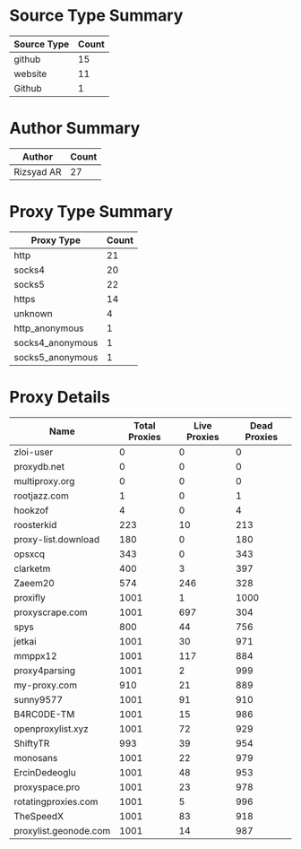 # Source Type Summary

| Source Type | Count |
|-------------|-------|
| github | 15 |
| website | 11 |
| Github | 1 |


# Author Summary

| Author | Count |
|--------|-------|
| Rizsyad AR | 27 |


# Proxy Type Summary

| Proxy Type | Count |
|------------|-------|
| http | 21 |
| socks4 | 20 |
| socks5 | 22 |
| https | 14 |
| unknown | 4 |
| http_anonymous | 1 |
| socks4_anonymous | 1 |
| socks5_anonymous | 1 |


# Proxy Details

| Name | Total Proxies | Live Proxies | Dead Proxies |
|------|---------------|--------------|---------------|
| zloi-user | 0 | 0 | 0 |
| proxydb.net | 0 | 0 | 0 |
| multiproxy.org | 0 | 0 | 0 |
| rootjazz.com | 1 | 0 | 1 |
| hookzof | 4 | 0 | 4 |
| roosterkid | 223 | 10 | 213 |
| proxy-list.download | 180 | 0 | 180 |
| opsxcq | 343 | 0 | 343 |
| clarketm | 400 | 3 | 397 |
| Zaeem20 | 574 | 246 | 328 |
| proxifly | 1001 | 1 | 1000 |
| proxyscrape.com | 1001 | 697 | 304 |
| spys | 800 | 44 | 756 |
| jetkai | 1001 | 30 | 971 |
| mmppx12 | 1001 | 117 | 884 |
| proxy4parsing | 1001 | 2 | 999 |
| my-proxy.com | 910 | 21 | 889 |
| sunny9577 | 1001 | 91 | 910 |
| B4RC0DE-TM | 1001 | 15 | 986 |
| openproxylist.xyz | 1001 | 72 | 929 |
| ShiftyTR | 993 | 39 | 954 |
| monosans | 1001 | 22 | 979 |
| ErcinDedeoglu | 1001 | 48 | 953 |
| proxyspace.pro | 1001 | 23 | 978 |
| rotatingproxies.com | 1001 | 5 | 996 |
| TheSpeedX | 1001 | 83 | 918 |
| proxylist.geonode.com | 1001 | 14 | 987 |
